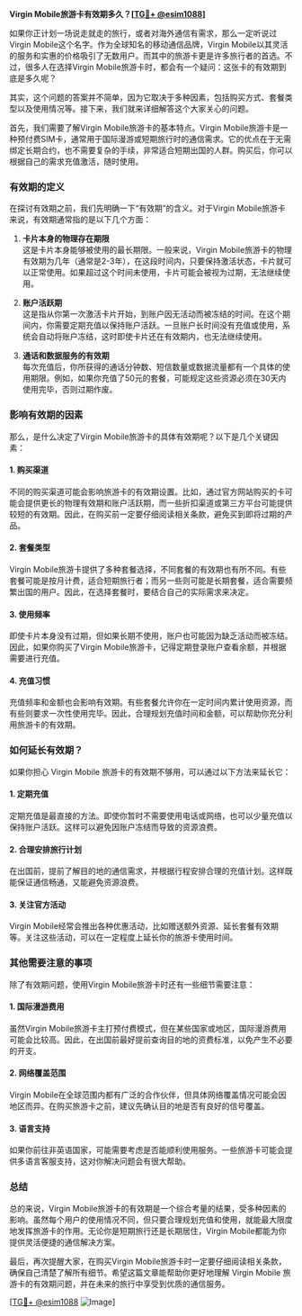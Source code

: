 **Virgin Mobile旅游卡有效期多久？[[TG💪+ @esim1088](https://t.me/s/esim1088)]**

如果你正计划一场说走就走的旅行，或者对海外通信有需求，那么一定听说过Virgin Mobile这个名字。作为全球知名的移动通信品牌，Virgin Mobile以其灵活的服务和实惠的价格吸引了无数用户。而其中的旅游卡更是许多旅行者的首选。不过，很多人在选择Virgin Mobile旅游卡时，都会有一个疑问：这张卡的有效期到底是多久呢？

其实，这个问题的答案并不简单，因为它取决于多种因素，包括购买方式、套餐类型以及使用情况等。接下来，我们就来详细解答这个大家关心的问题。

首先，我们需要了解Virgin Mobile旅游卡的基本特点。Virgin Mobile旅游卡是一种预付费SIM卡，通常用于国际漫游或短期旅行时的通信需求。它的优点在于无需绑定长期合约，也不需要复杂的手续，非常适合短期出国的人群。购买后，你可以根据自己的需求充值激活，随时使用。

### **有效期的定义**
在探讨有效期之前，我们先明确一下“有效期”的含义。对于Virgin Mobile旅游卡来说，有效期通常指的是以下几个方面：

1. **卡片本身的物理存在期限**  
   这是卡片本身能够被使用的最长期限。一般来说，Virgin Mobile旅游卡的物理有效期为几年（通常是2-3年），在这段时间内，只要保持激活状态，卡片就可以正常使用。如果超过这个时间未使用，卡片可能会被视为过期，无法继续使用。

2. **账户活跃期**  
   这是指从你第一次激活卡片开始，到账户因无活动而被冻结的时间。在这个期间内，你需要定期充值以保持账户活跃。一旦账户长时间没有充值或使用，系统会自动将账户冻结，这时即使卡片还在有效期内，也无法继续使用。

3. **通话和数据服务的有效期**  
   每次充值后，你所获得的通话分钟数、短信数量或数据流量都有一个具体的使用期限。例如，如果你充值了50元的套餐，可能规定这些资源必须在30天内使用完毕，否则过期作废。

### **影响有效期的因素**
那么，是什么决定了Virgin Mobile旅游卡的具体有效期呢？以下是几个关键因素：

#### **1. 购买渠道**
不同的购买渠道可能会影响旅游卡的有效期设置。比如，通过官方网站购买的卡可能会提供更长的物理有效期和账户活跃期，而一些折扣渠道或第三方平台可能提供较短的有效期。因此，在购买前一定要仔细阅读相关条款，避免买到即将过期的产品。

#### **2. 套餐类型**
Virgin Mobile旅游卡提供了多种套餐选择，不同套餐的有效期也有所不同。有些套餐可能是按月计费，适合短期旅行者；而另一些则可能是长期套餐，适合需要频繁出国的用户。因此，在选择套餐时，要结合自己的实际需求来决定。

#### **3. 使用频率**
即使卡片本身没有过期，但如果长期不使用，账户也可能因为缺乏活动而被冻结。因此，如果你购买了Virgin Mobile旅游卡，记得定期登录账户查看余额，并根据需要进行充值。

#### **4. 充值习惯**
充值频率和金额也会影响有效期。有些套餐允许你在一定时间内累计使用资源，而有些则要求一次性使用完毕。因此，合理规划充值时间和金额，可以帮助你充分利用旅游卡的有效期。

### **如何延长有效期？**
如果你担心 Virgin Mobile 旅游卡的有效期不够用，可以通过以下方法来延长它：

#### **1. 定期充值**
定期充值是最直接的方法。即使你暂时不需要使用电话或网络，也可以少量充值以保持账户活跃。这样可以避免因账户冻结而导致的资源浪费。

#### **2. 合理安排旅行计划**
在出国前，提前了解目的地的通信需求，并根据行程安排合理的充值计划。这样既能保证通信畅通，又能避免资源浪费。

#### **3. 关注官方活动**
Virgin Mobile经常会推出各种优惠活动，比如赠送额外资源、延长套餐有效期等。关注这些活动，可以在一定程度上延长你的旅游卡使用时间。

### **其他需要注意的事项**
除了有效期问题，使用Virgin Mobile旅游卡时还有一些细节需要注意：

#### **1. 国际漫游费用**
虽然Virgin Mobile旅游卡主打预付费模式，但在某些国家或地区，国际漫游费用可能会比较高。因此，在出国前最好提前查询目的地的资费标准，以免产生不必要的开支。

#### **2. 网络覆盖范围**
Virgin Mobile在全球范围内都有广泛的合作伙伴，但具体网络覆盖情况可能会因地区而异。在购买旅游卡之前，建议先确认目的地是否有良好的信号覆盖。

#### **3. 语言支持**
如果你前往非英语国家，可能需要考虑是否能顺利使用服务。一些旅游卡可能会提供多语言客服支持，这对你解决问题会有很大帮助。

### **总结**
总的来说，Virgin Mobile旅游卡的有效期是一个综合考量的结果，受多种因素的影响。虽然每个用户的使用情况不同，但只要合理规划充值和使用，就能最大限度地发挥旅游卡的作用。无论你是短期旅行还是长期居住，Virgin Mobile都能为你提供灵活便捷的通信解决方案。

最后，再次提醒大家，在购买Virgin Mobile旅游卡时一定要仔细阅读相关条款，确保自己清楚了解所有细节。希望这篇文章能帮助你更好地理解 Virgin Mobile 旅游卡的有效期问题，并在未来的旅行中享受到优质的通信服务。

[[TG💪+ @esim1088](https://t.me/s/esim1088) ![Image](https://i.postimg.cc/4NQfJmqS/Snipaste-2025-05-13-00-14-12.png)]